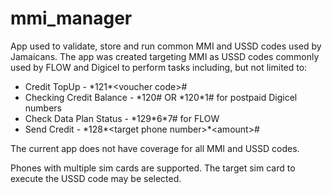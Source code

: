 # mmi_manager

App used to validate, store and run common MMI and USSD codes used by Jamaicans. The app was created targeting MMI as USSD codes commonly used by FLOW and Digicel to perform tasks including, but not limited to:

* Credit TopUp - \*121\*\<voucher code\>\#
* Checking Credit Balance - \*120\# OR \*120\*1\# for postpaid Digicel numbers
* Check Data Plan Status - \*129\*6\*7\# for FLOW
* Send Credit - \*128\*\<target phone number\>\*\<amount\>\#

The current app does not have coverage for all MMI and USSD codes.

Phones with multiple sim cards are supported. The target sim card to execute the USSD code may be selected.

